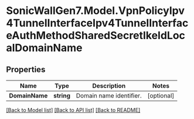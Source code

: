 # SonicWallGen7.Model.VpnPolicyIpv4TunnelInterfaceIpv4TunnelInterfaceAuthMethodSharedSecretIkeIdLocalDomainName

## Properties

Name | Type | Description | Notes
------------ | ------------- | ------------- | -------------
**DomainName** | **string** | Domain name identifier. | [optional] 

[[Back to Model list]](../README.md#documentation-for-models) [[Back to API list]](../README.md#documentation-for-api-endpoints) [[Back to README]](../README.md)

